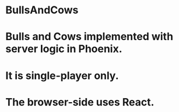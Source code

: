 # BullsAndCows
# Bulls and Cows implemented with server logic in Phoenix.
# It is single-player only.
# The browser-side uses React.

